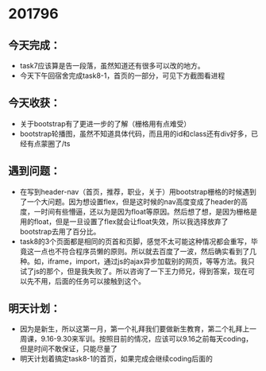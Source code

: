 201796
==
## 今天完成：
- task7应该算是告一段落，虽然知道还有很多可以改的地方。
- 今天下午回宿舍完成task8-1，首页的一部分，可见下方截图看进程

## 今天收获：
- 关于bootstrap有了更进一步的了解（栅格用有点难受）
- bootstrap轮播图，虽然不知道具体代码，而且用的id和class还有div好多，已经有点蒙圈了/ts

## 遇到问题：
- 在写到header-nav（首页，推荐，职业，关于）用bootstrap栅格的时候遇到了一个大问题。因为想设置flex，但是这时候的nav高度变成了header的高度，一时间有些懵逼，还以为是因为float等原因。然后想了想，是因为栅格是用的float，但是一旦设置了flex就会让float失效，所以我选择放弃了bootstrap去用了百分比。
- task8的3个页面都是相同的页首和页脚，感觉不太可能这种情况都会重写，毕竟这一点也不符合程序员懒的原则。所以就去百度了一波，然后确实看到了几种。如，iframe，import，通过js的ajax异步加载别的网页，等等方法。我只试了js的那个，但是我失败了。所以咨询了一下王力师兄，得到答案，现在可以先不用，后面的任务可以接触到这个。

## 明天计划：
- 因为是新生，所以这第一月，第一个礼拜我们要做新生教育，第二个礼拜上一周课，9.16-9.30来军训。按照目前的情况，应该可以9.16之前每天coding，但是时间不敢保证，只能尽量了
- 明天计划着搞定task8-1的首页，如果完成会继续coding后面的